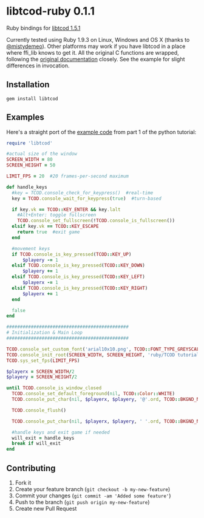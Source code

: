# libtcod-ruby 0.1.1

Ruby bindings for [libtcod 1.5.1](http://doryen.eptalys.net/libtcod/)

Currently tested using Ruby 1.9.3 on Linux, Windows and OS X (thanks to [@mistydemeo](https://github.com/mistydemeo)). Other platforms may work if you have libtcod in a place where ffi\_lib knows to get it. All the original C functions are wrapped, following the [original documentation](http://doryen.eptalys.net/data/libtcod/doc/1.5.1/html2/line.html?c=true&cpp=false&cs=false&py=false&lua=false) closely. See the example for slight differences in invocation.

## Installation

    gem install libtcod

## Examples

Here's a straight port of the [example code](http://roguebasin.roguelikedevelopment.org/index.php?title=Complete_Roguelike_Tutorial,_using_python%2Blibtcod,_part_1_code#Moving_around) from part 1 of the python tutorial:

```ruby
require 'libtcod'

#actual size of the window
SCREEN_WIDTH = 80
SCREEN_HEIGHT = 50

LIMIT_FPS = 20  #20 frames-per-second maximum

def handle_keys
  #key = TCOD.console_check_for_keypress()  #real-time
  key = TCOD.console_wait_for_keypress(true)  #turn-based

  if key.vk == TCOD::KEY_ENTER && key.lalt
    #Alt+Enter: toggle fullscreen
    TCOD.console_set_fullscreen(!TCOD.console_is_fullscreen())
  elsif key.vk == TCOD::KEY_ESCAPE
    return true  #exit game
  end

  #movement keys
  if TCOD.console_is_key_pressed(TCOD::KEY_UP)
      $playery -= 1
  elsif TCOD.console_is_key_pressed(TCOD::KEY_DOWN)
      $playery += 1
  elsif TCOD.console_is_key_pressed(TCOD::KEY_LEFT)
      $playerx -= 1
  elsif TCOD.console_is_key_pressed(TCOD::KEY_RIGHT)
      $playerx += 1
  end

  false
end

#############################################
# Initialization & Main Loop
#############################################

TCOD.console_set_custom_font('arial10x10.png', TCOD::FONT_TYPE_GREYSCALE | TCOD::FONT_LAYOUT_TCOD, 0, 0)
TCOD.console_init_root(SCREEN_WIDTH, SCREEN_HEIGHT, 'ruby/TCOD tutorial', false, TCOD::RENDERER_SDL)
TCOD.sys_set_fps(LIMIT_FPS)

$playerx = SCREEN_WIDTH/2
$playery = SCREEN_HEIGHT/2

until TCOD.console_is_window_closed
  TCOD.console_set_default_foreground(nil, TCOD::Color::WHITE)
  TCOD.console_put_char(nil, $playerx, $playery, '@'.ord, TCOD::BKGND_NONE)

  TCOD.console_flush()

  TCOD.console_put_char(nil, $playerx, $playery, ' '.ord, TCOD::BKGND_NONE)

  #handle keys and exit game if needed
  will_exit = handle_keys
  break if will_exit
end
```


## Contributing

1. Fork it
2. Create your feature branch (`git checkout -b my-new-feature`)
3. Commit your changes (`git commit -am 'Added some feature'`)
4. Push to the branch (`git push origin my-new-feature`)
5. Create new Pull Request
